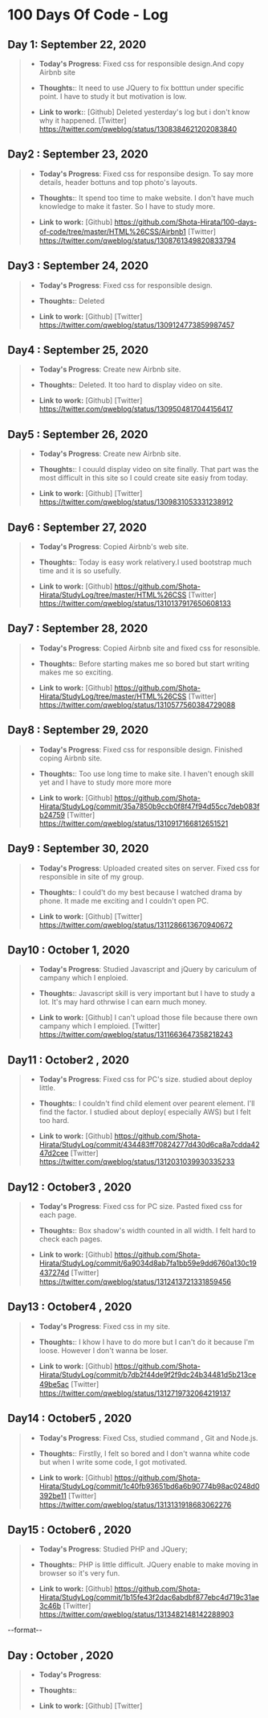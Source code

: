 # 100 Days Of Code - Log

## Day 1: September 22, 2020

> - **Today's Progress**: Fixed css for responsible design.And copy Airbnb site
>
> - **Thoughts:**: It need to use JQuery to fix botttun under specific point. I have to study it but motivation is low.
>
> - **Link to work:**: [Github] Deleted yesterday's log but i don't know why it happened.
                   [Twitter] https://twitter.com/qweblog/status/1308384621202083840

## Day2 : September 23, 2020

> - **Today's Progress**: Fixed css for responsibe design. To say more details, header bottuns and top photo's layouts.
>
> - **Thoughts:**: It spend too time to make website. I don't have much knowledge to make it faster. So I have to study more.
>
> - **Link to work:** [Github] https://github.com/Shota-Hirata/100-days-of-code/tree/master/HTML%26CSS/Airbnb1
                      [Twitter]　https://twitter.com/qweblog/status/1308761349820833794

## Day3 : September 24, 2020

> - **Today's Progress**: Fixed css for responsible design.
>
> - **Thoughts:**: Deleted
>
> - **Link to work:** [Github]
                      [Twitter] https://twitter.com/qweblog/status/1309124773859987457

## Day4 : September 25, 2020

> - **Today's Progress**: Create new Airbnb site.
>
> - **Thoughts:**: Deleted. It too hard to display video on site.
>
> - **Link to work:** [Github]
                      [Twitter] https://twitter.com/qweblog/status/1309504817044156417

## Day5 : September 26, 2020

> - **Today's Progress**: Create new Airbnb site.
>
> - **Thoughts:**: I couuld display video on site finally. That part was the most difficult in this site so I could create site easiy from today.
>
> - **Link to work:** [Github]
                      [Twitter] https://twitter.com/qweblog/status/1309831053331238912
                      
 ## Day6 : September 27, 2020

> - **Today's Progress**: Copied Airbnb's web site.
>
> - **Thoughts:**: Today is easy work relativery.I used bootstrap much time and it is so usefully.
>
> - **Link to work:** [Github] https://github.com/Shota-Hirata/StudyLog/tree/master/HTML%26CSS
                      [Twitter] https://twitter.com/qweblog/status/1310137917650608133

## Day7 : September 28, 2020

> - **Today's Progress**: Copied Airbnb site and fixed css for resonsible.
>
> - **Thoughts:**: Before starting makes me so bored but start writing makes me so exciting.
>
> - **Link to work:** [Github] https://github.com/Shota-Hirata/StudyLog/tree/master/HTML%26CSS
                      [Twitter] https://twitter.com/qweblog/status/1310577560384729088
                      
## Day8 : September 29, 2020

> - **Today's Progress**: Fixed css for responsible design. Finished coping Airbnb site.
>
> - **Thoughts:**: Too use long time to make site. I haven't enough skill yet and I have to study more more more
>
> - **Link to work:** [Github]  https://github.com/Shota-Hirata/StudyLog/commit/35a7850b9ccb0f8f47f94d55cc7deb083fb24759
                      [Twitter] https://twitter.com/qweblog/status/1310917166812651521

## Day9 : September 30, 2020

> - **Today's Progress**: Uploaded created sites on server. Fixed css for responsible in site of my group. 
>
> - **Thoughts:**: I could't do my best because I watched drama by phone. It made me exciting and I couldn't open PC.
>
> - **Link to work:** [Github]
                      [Twitter] https://twitter.com/qweblog/status/1311286613670940672

## Day10 : October 1, 2020

> - **Today's Progress**: Studied Javascript and jQuery by cariculum of campany which I enploied.
>
> - **Thoughts:**: Javascript skill is very important but I have to study a lot. It's may hard othrwise I can earn much money.
>
> - **Link to work:** [Github] I can't upload those file because there own campany which I emploied.
                      [Twitter] https://twitter.com/qweblog/status/1311663647358218243

## Day11 : October2 , 2020

> - **Today's Progress**: Fixed css for PC's size. studied about deploy little.
>
> - **Thoughts:**: I couldn't find child element over pearent element. I'll find the factor. I studied about deploy( especially AWS) but I felt too hard.
>
> - **Link to work:** [Github] https://github.com/Shota-Hirata/StudyLog/commit/434483ff70824277d430d6ca8a7cdda4247d2cee
                      [Twitter] https://twitter.com/qweblog/status/1312031039930335233

## Day12 : October3 , 2020

> - **Today's Progress**: Fixed css for PC size. Pasted fixed css for each page.
>
> - **Thoughts:**: Box shadow's width counted in all width. I felt hard to check each pages.
>
> - **Link to work:** [Github] https://github.com/Shota-Hirata/StudyLog/commit/6a9034d8ab7fa1bb59e9dd6760a130c19437274d
                      [Twitter]　https://twitter.com/qweblog/status/1312413721331859456

## Day13 : October4 , 2020

> - **Today's Progress**: Fixed css in my site. 
>
> - **Thoughts:**: I khow I have to do more but I can't do it because I'm loose. However I don't wanna be loser.
>
> - **Link to work:** [Github] https://github.com/Shota-Hirata/StudyLog/commit/b7db2f44de9f2f9dc24b34481d5b213ce49be5ac
                      [Twitter]　https://twitter.com/qweblog/status/1312719732064219137

## Day14 : October5 , 2020

> - **Today's Progress**: Fixed Css, studied command , Git and Node.js.
>
> - **Thoughts:**: Firstlly, I felt so bored and I don't wanna white code but when I write some code, I got motivated.
>
> - **Link to work:** [Github] https://github.com/Shota-Hirata/StudyLog/commit/1c40fb93651bd6a6b90774b98ac0248d0392be11
                      [Twitter]　https://twitter.com/qweblog/status/1313131918683062276

## Day15 : October6 , 2020

> - **Today's Progress**: Studied PHP and JQuery;
>
> - **Thoughts:**: PHP is little difficult. JQuery enable to make moving in browser so it's very fun.
>
> - **Link to work:** [Github] https://github.com/Shota-Hirata/StudyLog/commit/1b15fe43f2dac6abdbf877ebc4d719c31ae3c46b
                      [Twitter] https://twitter.com/qweblog/status/1313482148142288903

--format--

## Day : October , 2020

> - **Today's Progress**: 
>
> - **Thoughts:**: 
>
> - **Link to work:** [Github]
                      [Twitter]
